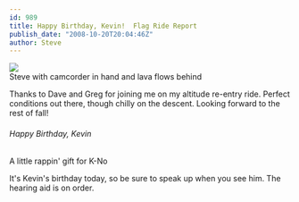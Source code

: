 ```yaml
---
id: 989
title: Happy Birthday, Kevin!  Flag Ride Report
publish_date: "2008-10-20T20:04:46Z"
author: Steve
---
```

[![](http://www.flagstafffrenzy.org/wp-content/uploads/2008/10/steve_lava.jpg)](http://www.flagstafffrenzy.org/wp-content/uploads/2008/10/steve_lava.jpg)  
Steve with camcorder in hand and lava flows behind

Thanks to Dave and Greg for joining me on my altitude re-entry ride. Perfect conditions out there, though chilly on the descent. Looking forward to the rest of fall!

###### Happy Birthday, Kevin

  
A little rappin' gift for K-No

It's Kevin's birthday today, so be sure to speak up when you see him. The hearing aid is on order.
